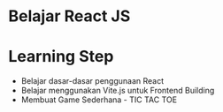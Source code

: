 # Belajar React JS

# Learning Step
<ul>
  <li>Belajar dasar-dasar penggunaan React</li>
  <li>Belajar menggunakan Vite.js untuk Frontend Building</li>
  <li>Membuat Game Sederhana - TIC TAC TOE</li>
</ul>
